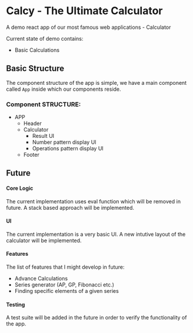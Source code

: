 # Calcy - The Ultimate Calculator
A demo react app of our most famous web applications - Calculator

Current state of demo contains:

-  Basic Calculations

## Basic Structure
The component structure of the app is simple, we have a main component called `App` inside which our components reside.

### Component STRUCTURE:

- APP
  - Header
  - Calculator
    - Result UI
    - Number pattern display UI
    - Operations pattern display UI
  - Footer

## Future

#### Core Logic
The current implementation uses eval function which will be removed in future.
A stack based approach will be implemented.

#### UI
The current implementation is a very basic UI.
A new intutive layout of the calculator will be implemented.

#### Features
The list of features that I might develop in future:

- Advance Calculations
- Series generator (AP, GP, Fibonacci etc.)
- Finding specific elements of a given series 

#### Testing
A test suite will be added in the future in order to verify the functionality of the app.
